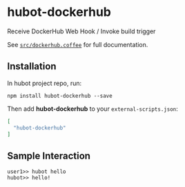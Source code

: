 # hubot-dockerhub

Receive DockerHub Web Hook / Invoke build trigger

See [`src/dockerhub.coffee`](src/dockerhub.coffee) for full documentation.

## Installation

In hubot project repo, run:

`npm install hubot-dockerhub --save`

Then add **hubot-dockerhub** to your `external-scripts.json`:

```json
[
  "hubot-dockerhub"
]
```

## Sample Interaction

```
user1>> hubot hello
hubot>> hello!
```
